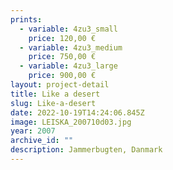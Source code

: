```yaml
---
prints:
  - variable: 4zu3_small
    price: 120,00 €
  - variable: 4zu3_medium
    price: 750,00 €
  - variable: 4zu3_large
    price: 900,00 €
layout: project-detail
title: Like a desert
slug: Like-a-desert
date: 2022-10-19T14:24:06.845Z
image: LEISKA_200710d03.jpg
year: 2007
archive_id: ""
description: Jammerbugten, Danmark
---
```

